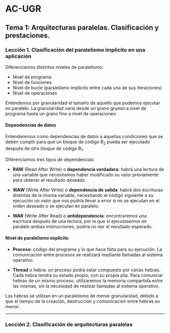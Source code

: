# AC-UGR

## Tema 1: Arquitecturas paralelas. Clasificación y prestaciones.

### Lección 1. Clasificación del paralelismo implícito en una aplicación

Diferenciamos distintos niveles de paralelismo:

- Nivel de programa
- Nivel de funciones
- Nivel de bucle (paralelismo implícito entre cada una de sus iteraciones)
- Nivel de operaciones

Entendemos por granularidad el tamaño de aquello que podemos ejecutar en paralelo. La granularidad varía desde un grano grueso a nivel de programa hasta un grano fino a nivel de operaciones.

#### Dependencias de datos

Entenderemos como dependencias de datos a aquellas condiciones que se deben cumplir para que un bloque de código B<sub>2</sub> pueda ser ejecutado después de otro bloque de código B<sub>1</sub>.

Diferenciamos tres tipos de dependencias:
- **RAW** (Read After Write) o  **dependencia verdadera**: habrá una lectura de una variable que necesitamos haber modificado su valor previamente para obtener el resultado deseado.

- **WAW** (Write After Write) o **dependencia de salida**: habrá dos escrituras distintas de la misma variable, necesitando el código siguiente a su ejecución un valor que nos podría llevar a error si no se ejecutan en el orden deseado o se ejecutan en paralelo.

- **WAR** (Write After Read) o **antidependencia**: encontraremos una escritura después de una lectura, por lo que si ejecutasemos en paralelo ambas instrucciones, podría no dar el resultado esperado.

#### Nivel de paralelismo explícito

- **Proceso**: código del programa y lo que hace falta para su ejecución. La comunicación entre procesos se realizará mediante llamadas al sistema operativo.

- **Thread** o hebra: un proceso podrá estar compuesto por varias hebras. Cada hebra tendrá su estado propio, con su propia pila. Para comunicar hebras de un mismo proceso, utilizaremos la memoria compartida entre las mismas, sin la necesidad de realizar llamadas al sistema operativo.

Las hebras se utilizan en un paralelismo de menor granularidad, debido a que el tiempo de la creación, destrucción y comunicación entre hebras es menor.

---

### Lección 2. Clasificación de arquitecturas paralelas
